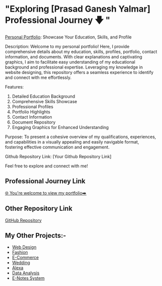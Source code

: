 # "Exploring [Prasad Ganesh Yalmar] Professional Journey 🡇 "



[Personal Portfolio](https://mipashyayalmar.github.io/-Profile-data/): Showcase Your Education, Skills, and Profile

Description:
Welcome to my personal portfolio! Here, I provide comprehensive details about my education, skills, profiles, portfolio, contact information, and documents. With clear explanations and captivating graphics, I aim to facilitate easy understanding of my educational background and professional expertise. Leveraging my knowledge in website designing, this repository offers a seamless experience to identify and connect with me effortlessly.

Features:
1. Detailed Education Background
2. Comprehensive Skills Showcase
3. Professional Profiles
4. Portfolio Highlights
5. Contact Information
6. Document Repository
7. Engaging Graphics for Enhanced Understanding

Purpose:
To present a cohesive overview of my qualifications, experiences, and capabilities in a visually appealing and easily navigable format, fostering effective communication and engagement.

Github Repository Link: [Your Github Repository Link]

Feel free to explore and connect with me!






##  Professional Journey Link 
[🌐 You're welcome to view my portfolio⮕](https://mipashyayalmar.github.io/-Profile-data/)



## Other Repository Link
[GitHub Repository](https://github.com/mipashyayalmar)


## My Other Projects:-
- [Web Design](#)
- [Fashion](#)
- [E-Commerce](#)
- [Wedding](#)
- [Alexa](#)
- [Data Analysis](#)
- [E-Notes System](#)
